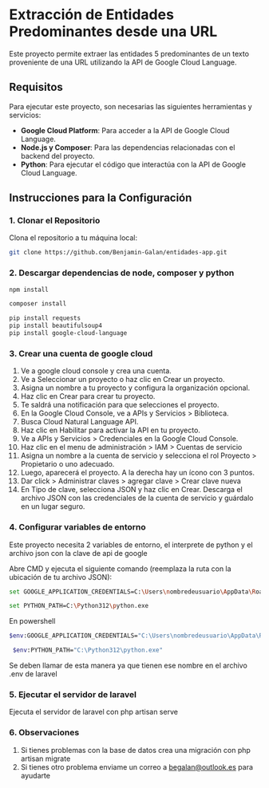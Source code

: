 # Extracción de Entidades Predominantes desde una URL

Este proyecto permite extraer las entidades 5 predominantes de un texto proveniente de una URL utilizando la API de Google Cloud Language.

## Requisitos

Para ejecutar este proyecto, son necesarias las siguientes herramientas y servicios:

- **Google Cloud Platform**: Para acceder a la API de Google Cloud Language.
- **Node.js y Composer**: Para las dependencias relacionadas con el backend del proyecto.
- **Python**: Para ejecutar el código que interactúa con la API de Google Cloud Language.

## Instrucciones para la Configuración

### 1. Clonar el Repositorio

Clona el repositorio a tu máquina local:

```bash
git clone https://github.com/Benjamin-Galan/entidades-app.git

```
### 2. Descargar dependencias de node, composer y python

```bash
npm install
```

```bash
composer install
```

```bash
pip install requests
pip install beautifulsoup4
pip install google-cloud-language
```

### 3. Crear una cuenta de google cloud
1. Ve a google cloud console y crea una cuenta.
2. Ve a Seleccionar un proyecto o haz clic en Crear un proyecto.
3. Asigna un nombre a tu proyecto y configura la organización opcional.
4. Haz clic en Crear para crear tu proyecto.
5. Te saldrá una notificación para que selecciones el proyecto.
6. En la Google Cloud Console, ve a APIs y Servicios > Biblioteca.
7. Busca Cloud Natural Language API.
8. Haz clic en Habilitar para activar la API en tu proyecto.
9. Ve a APIs y Servicios > Credenciales en la Google Cloud Console.
10. Haz clic en el menu de administración > IAM > Cuentas de servicio
11. Asigna un nombre a la cuenta de servicio y selecciona el rol Proyecto > Propietario o uno adecuado.
12. Luego, aparecerá el proyecto. A la derecha hay un ícono con 3 puntos.
13. Dar click > Administrar claves > agregar clave > Crear clave nueva
14. En Tipo de clave, selecciona JSON y haz clic en Crear.
Descarga el archivo JSON con las credenciales de la cuenta de servicio y guárdalo en un lugar seguro.


### 4. Configurar variables de entorno
Este proyecto necesita 2 variables de entorno, el interprete de python y el archivo json con la clave de api de google

Abre CMD y ejecuta el siguiente comando (reemplaza la ruta con la ubicación de tu archivo JSON):
```bash
set GOOGLE_APPLICATION_CREDENTIALS=C:\Users\nombredeusuario\AppData\Roaming\gcloud\angelic-surfer-443117-d8-35160ff8546b.json
```
```bash
set PYTHON_PATH=C:\Python312\python.exe
```

En powershell
```bash
$env:GOOGLE_APPLICATION_CREDENTIALS="C:\Users\nombredeusuario\AppData\Roaming\gcloud\angelic-surfer-443117-d8-35160ff8546b.json"
```
```bash
 $env:PYTHON_PATH="C:\Python312\python.exe"
```
Se deben llamar de esta manera ya que tienen ese nombre en el archivo .env de laravel

### 5. Ejecutar el servidor de laravel
Ejecuta el servidor de laravel con php artisan serve

### 6. Observaciones
1. Si tienes problemas con la base de datos crea una migración con php artisan migrate
2. Si tienes otro problema enviame un correo a begalan@outlook.es para ayudarte
